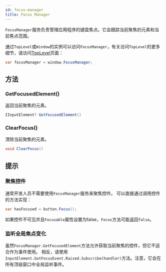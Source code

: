 ```yaml
---
id: focus-manager
title: Focus Manager
---
```


`FocusManager`服务负责管理应用程序的键盘焦点。它会跟踪当前聚焦的元素和当前焦点范围。

通过`TopLevel`或`Window`的实例可以访问`FocusManager`，有关访问`TopLevel`的更多细节，请访问[TopLevel](../toplevel)页面：
```cs
var focusManager = window.FocusManager;
```

## 方法

### GetFocusedElement()

返回当前聚焦的元素。

```cs
IInputElement? GetFocusedElement()
```

### ClearFocus()

清除当前聚焦的元素。

```cs
void ClearFocus()
```

## 提示

### 聚焦控件

通常开发人员不需要使用`FocusManager`服务来聚焦控件。
可以直接通过调用控件的方法实现：
```cs
var hasFocused = button.Focus();
```

如果控件不可见并且`Focusable`属性设置为false，`Focus`方法可能返回`false`。

### 监听全局焦点变化

虽然`FocusManager.GetFocusedElement`方法允许获取当前聚焦的控件，但它不适合作为事件使用。
相反，请使用`InputElement.GotFocusEvent.Raised.Subscribe(handler)`方法。注意，它会在所有顶级窗口中全局监听事件。
